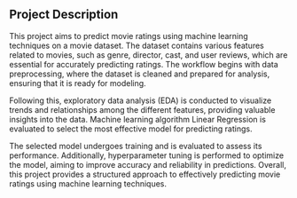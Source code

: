 ## Project Description

This project aims to predict movie ratings using machine learning techniques on a movie dataset. The dataset contains various features related to movies, such as genre, director, cast, and user reviews, which are essential for accurately predicting ratings. The workflow begins with data preprocessing, where the dataset is cleaned and prepared for analysis, ensuring that it is ready for modeling.

Following this, exploratory data analysis (EDA) is conducted to visualize trends and relationships among the different features, providing valuable insights into the data. Machine learning algorithm  Linear Regression is evaluated to select the most effective model for predicting ratings.

The selected model undergoes training and is evaluated to assess its performance. Additionally, hyperparameter tuning is performed to optimize the model, aiming to improve accuracy and reliability in predictions. Overall, this project provides a structured approach to effectively predicting movie ratings using machine learning techniques.


